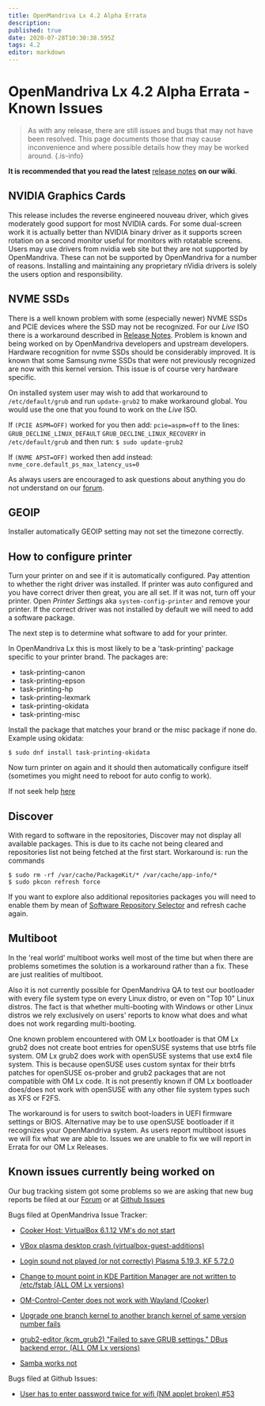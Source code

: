 ```yaml
---
title: OpenMandriva Lx 4.2 Alpha Errata
description: 
published: true
date: 2020-07-28T10:30:38.595Z
tags: 4.2
editor: markdown
---
```


# OpenMandriva Lx 4.2 Alpha Errata - Known Issues
> As with any release, there are still issues and bugs that may not have been resolved. This page documents those that may cause inconvenience and where possible details how they may be worked around.
{.is-info}


**It is recommended that you read the latest** [release notes](https://wiki.openmandriva.org/en/releases/omlx42/alpha/notes) **on our wiki**.

## NVIDIA Graphics Cards
This release includes the reverse engineered nouveau driver, which gives moderately good support for most NVIDIA cards. For some dual-screen work it is actually better than NVIDIA binary driver as it supports screen rotation on a second monitor useful for monitors with rotatable screens.
Users may use drivers from nvidia web site but they are not supported by OpenMandriva. These can not be supported by OpenMandriva for a number of reasons.
Installing and maintaining any proprietary nVidia drivers is solely the users option and responsibility.

## NVME SSDs
There is a well known problem with some (especially newer) NVME SSDs and PCIE devices where the SSD may not be recognized. For our *Live* ISO there is a workaround described in [Release Notes](/releases/omlx41/notes).
Problem is known and being worked on by OpenMandriva developers and upstream developers.
Hardware recognition for nvme SSDs should be considerably improved. 
It is known that some Samsung nvme SSDs that were not previously recognized are now with this kernel version. This issue is of course very hardware specific.

On installed system user may wish to add that workaround to `/etc/default/grub` and run `update-grub2` to make workaround global. You would use the one that you found to work on the *Live* ISO.

If `(PCIE ASPM=OFF)` worked for you then add:
`pcie=aspm=off`
to the lines:
`GRUB_DECLINE_LINUX_DEFAULT`
`GRUB_DECLINE_LINUX_RECOVERY`
in 
`/etc/default/grub` 
and then run:
`$ sudo update-grub2`

If `(NVME APST=OFF)` worked then add instead:
`nvme_core.default_ps_max_latency_us=0`

As always users are encouraged to ask questions about anything you do not understand on our [forum](https://forum.openmandriva.org/).

## GEOIP
Installer automatically GEOIP setting may not set the timezone correctly.

## How to configure printer
Turn your printer on and see if it is automatically configured. Pay attention to whether the right driver was installed. If printer was auto configured and you have correct driver then great, you are all set.
If it was not, turn off your printer. Open *Printer Settings* aka `system-config-printer` and remove your printer.
If the correct driver was not installed by default we will need to add a software package.

The next step is to determine what software to add for your printer.

In OpenMandriva Lx this is most likely to be a 'task-printing' package specific to your printer brand. The packages are:
- task-printing-canon
- task-printing-epson
- task-printing-hp
- task-printing-lexmark
- task-printing-okidata
- task-printing-misc

Install the package that matches your brand or the misc package if none do. Example using okidata:
```
$ sudo dnf install task-printing-okidata
```
Now turn printer on again and it should then automatically configure itself (sometimes you might need to reboot for auto config to work).

If not seek help [here](https://forum.openmandriva.org/c/en/support)

## Discover
With regard to software in the repositories, Discover may not display all available packages.
This is due to its cache not being cleared and repositories list not being fetched at the first start.
Workaround is: run the commands
```
$ sudo rm -rf /var/cache/PackageKit/* /var/cache/app-info/*
$ sudo pkcon refresh force
```
If you want to explore also additional repositories packages you will need to enable them by mean of [Software Repository Selector](/en/doc/repositories-tldr) and refresh cache again.

## Multiboot
In the 'real world' multiboot works well most of the time but when there are problems sometimes the solution is a workaround rather than a fix. These are just realities of multiboot.

Also it is not currently possible for OpenMandriva QA to test our bootloader with every file system type on every Linux distro, or even on "Top 10" Linux distros. The fact is that whether multi-booting with Windows or other Linux distros we rely exclusively on users' reports to know what does and what does not work regarding multi-booting.  

One known problem encountered with OM Lx bootloader is that OM Lx grub2 does not create boot entries for openSUSE systems that use btrfs file system. OM Lx grub2 does work with openSUSE systems that use ext4 file system.
This is because openSUSE uses custom syntax for their btrfs patches for openSUSE os-prober and grub2 packages that are not compatible with OM Lx code. It is not presently known if OM Lx bootloader does/does not work with openSUSE with any other file system types such as XFS or F2FS.

The workaround is for users to switch boot-loaders in UEFI firmware settings or BIOS.
Alternative may be to use openSUSE bootloader if it recognizes your OpenMandriva system.
As users report multiboot issues we will fix what we are able to. Issues we are unable to fix we will report in Errata for our OM Lx Releases.

## Known issues currently being worked on

Our bug tracking sistem got some problems so we are asking that new bug reports be filed at our [Forum](https://forum.openmandriva.org/) or 
at [Github Issues](https://github.com/OpenMandrivaAssociation/OpenMandrivaAssociation.github.io/issues)

Bugs filed at OpenMandriva Issue Tracker:

- [Cooker Host: VirtualBox 6.1.12 VM's do not start](https://issues.openmandriva.org/show_bug.cgi?id=2634)

- [VBox plasma desktop crash (virtualbox-guest-additions)](https://issues.openmandriva.org/show_bug.cgi?id=2633)

- [Login sound not played (or not correctly) Plasma 5.19.3, KF 5.72.0](https://issues.openmandriva.org/show_bug.cgi?id=2629)

- [Change to mount point in KDE Partition Manager are not written to /etc/fstab (ALL OM Lx versions)](https://issues.openmandriva.org/show_bug.cgi?id=2628)

- [OM-Control-Center does not work with Wayland (Cooker)](https://issues.openmandriva.org/show_bug.cgi?id=2625)

- [Upgrade one branch kernel to another branch kernel of same version number fails](https://issues.openmandriva.org/show_bug.cgi?id=2619)

- [grub2-editor (kcm_grub2) "Failed to save GRUB settings." DBus backend error. (ALL OM Lx versions)](https://issues.openmandriva.org/show_bug.cgi?id=2618)

- [Samba works not](https://issues.openmandriva.org/show_bug.cgi?id=2609)

Bugs filed at Github Issues:

- [User has to enter password twice for wifi (NM applet broken) #53](https://github.com/OpenMandrivaAssociation/OpenMandrivaAssociation.github.io/issues/53)


